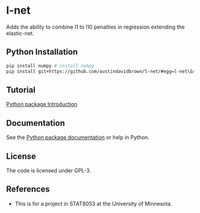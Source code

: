l-net
===========

Adds the ability to combine l1 to l10 penalties in regression extending the elastic-net.

Python Installation
-------
```bash
pip install numpy # install numpy
pip install git+https://github.com/austindavidbrown/l-net/#egg=l-net\&subdirectory=python-package
```

Tutorial
-------
[Python package Introduction](https://github.com/austindavidbrown/l-net/blob/master/doc/python_package_introduction.md)


Documentation
-------
See the [Python package documentation](https://github.com/austindavidbrown/l-net/doc/python_lnet.html) or help in Python.

License
-------
The code is licensed under GPL-3.

References
---------
- This is for a project in STAT8053 at the University of Minnesota.